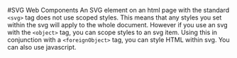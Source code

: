 #SVG Web Components
An SVG element on an html page with the standard `<svg>` tag does not use scoped styles.
This means that any styles you set within the svg will apply to the whole document.
However if you use an svg with the `<object>` tag, you can scope styles to an svg item.
Using this in conjunction with a `<foreignObject>` tag, you can style HTML within svg.
You can also use javascript.
